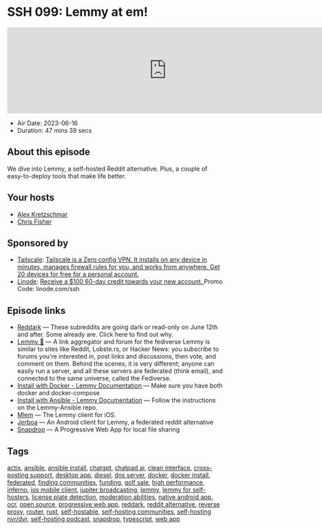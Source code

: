 # SSH 099: Lemmy at em!

<iframe src="https://player.fireside.fm/v2/dUlrHQih+3Y00cArI?theme=dark" width="740" height="200" frameborder="0" scrolling="no"></iframe>

* Air Date: 2023-06-16
* Duration: 47 mins 39 secs

## About this episode

We dive into Lemmy, a self-hosted Reddit alternative. Plus, a couple of easy-to-deploy tools that make life better.

## Your hosts
* [Alex Kretzschmar](https://selfhosted.show/hosts/alexktz)
* [Chris Fisher](https://selfhosted.show/hosts/chrislas)

## Sponsored by

  * [Tailscale](http://tailscale.com/selfhosted): [Tailscale is a Zero config VPN. It installs on any device in minutes, manages firewall rules for you, and works from anywhere. Get 20 devices for free for a personal account. ](http://tailscale.com/selfhosted)
  * [Linode](https://linode.com/ssh): [Receive a $100 60-day credit towards your new account. ](https://linode.com/ssh) Promo Code: linode.com/ssh



## Episode links

  * [Reddark](https://reddark.untone.uk/ "Reddark") — These subreddits are going dark or read-only on June 12th and after. Some already are. Click here to find out why.
  * [Lemmy 🐀](https://github.com/LemmyNet/lemmy "Lemmy 🐀") — A link aggregator and forum for the fediverse Lemmy is similar to sites like Reddit, Lobste.rs, or Hacker News: you subscribe to forums you're interested in, post links and discussions, then vote, and comment on them. Behind the scenes, it is very different; anyone can easily run a server, and all these servers are federated (think email), and connected to the same universe, called the Fediverse.
  * [Install with Docker - Lemmy Documentation](https://join-lemmy.org/docs/en/administration/install_docker.html "Install with Docker - Lemmy Documentation") — Make sure you have both docker and docker-compose
  * [Install with Ansible - Lemmy Documentation](https://join-lemmy.org/docs/en/administration/install_ansible.html "Install with Ansible - Lemmy Documentation") — Follow the instructions on the Lemmy-Ansible repo.
  * [Mlem](https://github.com/buresdv/Mlem "Mlem") — The Lemmy client for iOS.
  * [Jerboa](https://github.com/dessalines/jerboa "Jerboa") — An Android client for Lemmy, a federated reddit alternative 
  * [Snapdrop](https://github.com/RobinLinus/snapdrop "Snapdrop") — A Progressive Web App for local file sharing 



## Tags

[actix](https://selfhosted.show/tags/actix), [ansible](https://selfhosted.show/tags/ansible), [ansible install](https://selfhosted.show/tags/ansible%20install), [chatgpt](https://selfhosted.show/tags/chatgpt), [chatpad ai](https://selfhosted.show/tags/chatpad%20ai), [clean interface](https://selfhosted.show/tags/clean%20interface), [cross-posting support](https://selfhosted.show/tags/cross-posting%20support), [desktop app](https://selfhosted.show/tags/desktop%20app), [diesel](https://selfhosted.show/tags/diesel), [dns server](https://selfhosted.show/tags/dns%20server), [docker](https://selfhosted.show/tags/docker), [docker install](https://selfhosted.show/tags/docker%20install), [federated](https://selfhosted.show/tags/federated), [finding communities](https://selfhosted.show/tags/finding%20communities), [funding](https://selfhosted.show/tags/funding), [golf sale](https://selfhosted.show/tags/golf%20sale), [high performance](https://selfhosted.show/tags/high%20performance), [inferno](https://selfhosted.show/tags/inferno), [ios mobile client](https://selfhosted.show/tags/ios%20mobile%20client), [jupiter broadcasting](https://selfhosted.show/tags/jupiter%20broadcasting), [lemmy](https://selfhosted.show/tags/lemmy), [lemmy for self-hosters](https://selfhosted.show/tags/lemmy%20for%20self-hosters), [license plate detection](https://selfhosted.show/tags/license%20plate%20detection), [moderation abilities](https://selfhosted.show/tags/moderation%20abilities), [native android app](https://selfhosted.show/tags/native%20android%20app), [ocr](https://selfhosted.show/tags/ocr), [open source](https://selfhosted.show/tags/open%20source), [progressive web app](https://selfhosted.show/tags/progressive%20web%20app), [reddark](https://selfhosted.show/tags/reddark), [reddit alternative](https://selfhosted.show/tags/reddit%20alternative), [reverse proxy](https://selfhosted.show/tags/reverse%20proxy), [router](https://selfhosted.show/tags/router), [rust](https://selfhosted.show/tags/rust), [self-hostable](https://selfhosted.show/tags/self-hostable), [self-hosting communities](https://selfhosted.show/tags/self-hosting%20communities), [self-hosting nvr/dvr](https://selfhosted.show/tags/self-hosting%20nvr%2Fdvr), [self-hosting podcast](https://selfhosted.show/tags/self-hosting%20podcast), [snapdrop](https://selfhosted.show/tags/snapdrop), [typescript](https://selfhosted.show/tags/typescript), [web app](https://selfhosted.show/tags/web%20app)
